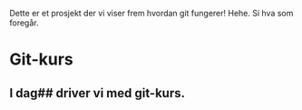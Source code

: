 Dette er et prosjekt der vi viser frem hvordan git fungerer! Hehe. Si hva som foregår.
# Git-kurs

## I dag## driver vi med git-kurs.
